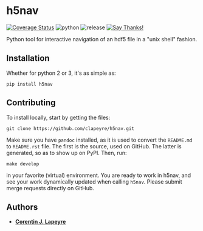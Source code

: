 # h5nav

[![Coverage
Status](https://coveralls.io/repos/github/clapeyre/h5nav/badge.svg?branch=master)](https://coveralls.io/github/clapeyre/h5nav?branch=master)
![python](https://img.shields.io/badge/python-2.7-blue.svg)
![release](https://img.shields.io/badge/release-v0.1.0-blue.svg)
[![Say Thanks!](https://img.shields.io/badge/Say%20Thanks-!-1EAEDB.svg)](https://saythanks.io/to/clapeyre)

Python tool for interactive navigation of an hdf5 file in a "unix shell"
fashion.

## Installation

Whether for python 2 or 3, it's as simple as:

    pip install h5nav

## Contributing

To install locally, start by getting the files:

    git clone https://github.com/clapeyre/h5nav.git

Make sure you have `pandoc` installed, as it is used to convert the `README.md`
to `README.rst` file. The first is the source, used on GitHub. The latter is
generated, so as to show up on PyPI. Then, run:

    make develop

in your favorite (virtual) environment. You are ready to work in h5nav, and see
your work dynamically updated when calling `h5nav`. Please submit merge
requests directly on GitHub.

## Authors

* [**Corentin J. Lapeyre**](https://clapeyre.github.io/)
